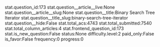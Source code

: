stat.question_id:173
stat.question__article__live:None
stat.question__article__slug:None
stat.question__title:Binary Search Tree Iterator
stat.question__title_slug:binary-search-tree-iterator
stat.question__hide:False
stat.total_acs:4743
stat.total_submitted:7540
stat.total_column_articles:4
stat.frontend_question_id:173
stat.is_new_question:False
status:None
difficulty.level:2
paid_only:False
is_favor:False
frequency:0
progress:0
